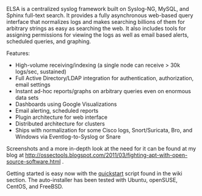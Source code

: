 ELSA is a centralized syslog framework built on Syslog-NG, MySQL, and Sphinx full-text search.  It provides a fully asynchronous web-based query interface that normalizes logs and makes searching billions of them for arbitrary strings as easy as searching the web.  It also includes tools for assigning permissions for viewing the logs as well as email based alerts, scheduled queries, and graphing.

Features:
  * High-volume receiving/indexing (a single node can receive > 30k logs/sec, sustained)
  * Full Active Directory/LDAP integration for authentication, authorization, email settings
  * Instant ad-hoc reports/graphs on arbitrary queries even on enormous data sets
  * Dashboards using Google Visualizations
  * Email alerting, scheduled reports
  * Plugin architecture for web interface
  * Distributed architecture for clusters
  * Ships with normalization for some Cisco logs, Snort/Suricata, Bro, and Windows via Eventlog-to-Syslog or Snare

Screenshots and a more in-depth look at the need for it can be found at my blog at http://ossectools.blogspot.com/2011/03/fighting-apt-with-open-source-software.html .

Getting started is easy now with the [quickstart](http://code.google.com/p/enterprise-log-search-and-archive/wiki/Quickstart) script found in the wiki section.  The auto-installer has been tested with Ubuntu, openSUSE, CentOS, and FreeBSD.